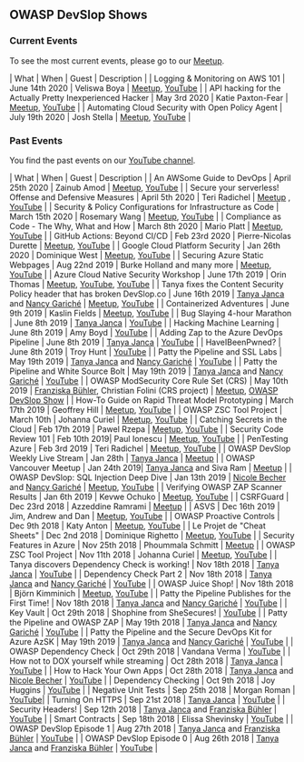 ## OWASP DevSlop Shows

### Current Events

To see the most current events, please go to our [Meetup](https://www.meetup.com/de-DE/OWASP-DevSlop-Project/events/).

| What                               | When              | Guest      | Description    |
| Logging & Monitoring on AWS 101 | June 14th 2020 | Veliswa Boya | [Meetup](https://www.meetup.com/de-DE/OWASP-DevSlop-Project/events/269306895/), [YouTube](https://www.youtube.com/watch?v=ylZXOfBT-UU) |
| API hacking for the Actually Pretty Inexperienced Hacker | May 3rd 2020 | Katie Paxton-Fear | [Meetup](https://www.meetup.com/de-DE/OWASP-DevSlop-Project/events/270041495/), [YouTube](https://www.youtube.com/watch?v=qqmyAxfGV9c) |
| Automating Cloud Security with Open Policy Agent | July 19th 2020 | Josh Stella | [Meetup](https://www.meetup.com/de-DE/OWASP-DevSlop-Project/events/270010615/), [YouTube](https://www.youtube.com/watch?v=wLDRtpmm0u8) |

### Past Events

You find the past events on our [YouTube channel](https://www.youtube.com/c/OWASP_DevSlop).

| What                               | When              | Guest      | Description    |
| An AWSome Guide to DevOps | April 25th 2020 | Zainub Amod | [Meetup](https://www.meetup.com/de-DE/OWASP-DevSlop-Project/events/269443721/), [YouTube](https://www.youtube.com/watch?v=k9WpRUVGRv0) |
| Secure your serverless! Offense and Defensive Measures | April 5th 2020 | Teri Radichel | [Meetup](https://www.meetup.com/de-DE/OWASP-DevSlop-Project/events/269553348/) , [YouTube](https://www.youtube.com/watch?v=d8NDmJR0jOU) |
| Security & Policy Configurations for Infrastructure as Code | March 15th 2020 | Rosemary Wang | [Meetup](https://www.meetup.com/de-DE/OWASP-DevSlop-Project/events/268639871/), [YouTube](https://www.youtube.com/watch?v=KOTXCIN0yE0) |
| Compliance as Code - The Why, What and How | March 8th 2020 | Mario Platt | [Meetup](https://www.meetup.com/de-DE/OWASP-DevSlop-Project/events/269034220/), [YouTube](https://www.youtube.com/watch?v=tmlfCc6Ml2k) |
| GitHub Actions: Beyond CI/CD | Feb 23rd 2020 | Pierre-Nicolas Durette | [Meetup](https://www.meetup.com/de-DE/OWASP-DevSlop-Project/events/268512973/), [YouTube](https://www.youtube.com/watch?v=rn7Z44W4Sic) |
| Google Cloud Platform Security | Jan 26th 2020 | Dominique West | [Meetup](https://www.meetup.com/de-DE/OWASP-DevSlop-Project/events/267911301/), [YouTube](https://www.youtube.com/watch?v=exzz7ar71I4) |
| Securing Azure Static Webpages | Aug 22nd 2019 | Burke Holland and many more | [Meetup](https://www.meetup.com/de-DE/OWASP-DevSlop-Project/events/264139805/), [YouTube](https://www.youtube.com/watch?v=-ZCaZkfl0tA) |
| Azure Cloud Native Security Workshop | June 17th 2019 | Orin Thomas | [Meetup](https://www.meetup.com/de-DE/OWASP-DevSlop-Project/events/262272931/), [YouTube](https://www.youtube.com/watch?v=lAEjBDoFZBY), [YouTube](https://www.youtube.com/watch?v=s3e4bk5ZAbQ) |
| Tanya fixes the Content Security Policy header that has broken DevSlop.co | June 16th 2019 | [Tanya Janca](team.md#tanya-janca) and [Nancy Gariché](team.md#nancy-gariché) | [Meetup](https://www.meetup.com/de-DE/OWASP-DevSlop-Project/events/262332338/), [YouTube](https://www.youtube.com/watch?v=NDBvraTd0dI) |
| Containerized Adventures | June 9th 2019 | Kaslin Fields | [Meetup](https://www.meetup.com/de-DE/OWASP-DevSlop-Project/events/261921796/), [YouTube](https://www.youtube.com/watch?v=LAInC38W-5g) |
| Bug Slaying 4-hour Marathon | June 8th 2019 | [Tanya Janca](team.md#tanya-janca) | [YouTube](https://www.youtube.com/watch?v=rH-LBhA62Fw) |
| Hacking Machine Learning | June 8th 2019 | Amy Boyd | [YouTube](https://www.youtube.com/watch?v=V1e8w3O81lw) |
| Adding Zap to the Azure DevOps Pipeline | June 8th 2019 | [Tanya Janca](team.md#tanya-janca) | [YouTube](https://www.youtube.com/watch?v=85MOf1C8n9Q) |
| HaveIBeenPwned? | June 8th 2019 | Troy Hunt | [YouTube](https://www.youtube.com/watch?v=V1e8w3O81lw) |
| Patty the Pipeline and SSL Labs | May 19th 2019 | [Tanya Janca](team.md#tanya-janca) and [Nancy Gariché](team.md#nancy-gariché) | [YouTube](https://www.youtube.com/watch?v=FsB8KtwRrCU) |
| Patty the Pipeline and White Source Bolt | May 19th 2019 | [Tanya Janca](team.md#tanya-janca) and [Nancy Gariché](team.md#nancy-gariché) | [YouTube](https://www.youtube.com/watch?v=DrE9eowYvOE) |
| OWASP ModSecurity Core Rule Set (CRS) | May 10th 2019 | [Franziska Bühler](team.md#franziska-bühler), Christian Folini (CRS project) | [Meetup](https://www.meetup.com/de-DE/OWASP-DevSlop-Project/events/260969734/), [OWASP DevSlop Show](https://www.youtube.com/watch?v=JA-o6Bm5pkk) |
| How-To Guide on Rapid Threat Model Prototyping | March 17th 2019 | Geoffrey Hill | [Meetup](https://www.meetup.com/de-DE/OWASP-DevSlop-Project/events/258884347/), [YouTube](https://www.youtube.com/watch?v=rAwxFw25x3E) |
| OWASP ZSC Tool Project | March 10th | Johanna Curiel | [Meetup](https://www.meetup.com/de-DE/OWASP-DevSlop-Project/events/gxqllqyzfbnb/), [YouTube](https://www.youtube.com/watch?v=2UTdpDMiixo) |
| Catching Secrets in the Cloud | Feb 17th 2019 | Pawel Rzepa | [Meetup](https://www.meetup.com/de-DE/OWASP-DevSlop-Project/events/gxqllqyzdbwb/), [YouTube](https://www.youtube.com/watch?v=ExIqjh_YCho) |
| Security Code Review 101 |  Feb 10th 2019| Paul Ionescu | [Meetup](https://www.meetup.com/de-DE/OWASP-DevSlop-Project/events/gxqllqyzdbnb/), [YouTube](https://www.youtube.com/watch?v=rAwxFw25x3E) |
| PenTesting Azure | Feb 3rd 2019 | Teri Radichel | [Meetup](https://www.meetup.com/de-DE/OWASP-DevSlop-Project/events/gxqllqyzdbfb/), [YouTube](https://www.youtube.com/watch?v=AX2CScWC4UA) |
| OWASP DevSlop Weekly Live Stream | Jan 28th | [Tanya Janca](team.md#tanya-janca) | [Meetup](https://www.meetup.com/de-DE/OWASP-DevSlop-Project/events/gxqllqyzcbkc/) |
| OWASP Vancouver Meetup | Jan 24th 2019| [Tanya Janca](team.md#tanya-janca) and Siva Ram | [Meetup](https://www.meetup.com/de-DE/OWASP-DevSlop-Project/events/258349961/) |
| OWASP DevSlop: SQL Injection Deep Dive | Jan 13th 2019 | [Nicole Becher](team.md#nicole-becher) and [Nancy Gariché](team.md#nancy-gariché) | [Meetup](https://www.meetup.com/de-DE/OWASP-DevSlop-Project/events/gxqllqyzcbrb/), [YouTube](https://www.youtube.com/watch?v=VJBV0kAau1w) |
| Verifying OWASP ZAP Scanner Results | Jan 6th 2019 | Kevwe Ochuko | [Meetup](https://www.meetup.com/de-DE/OWASP-DevSlop-Project/events/gxqllqyzcbjb/), [YouTube](https://www.youtube.com/watch?v=hSk8RH976gw) |
| CSRFGuard | Dec 23rd 2018 | Azzeddine Ramrami | [Meetup](https://www.meetup.com/de-DE/OWASP-DevSlop-Project/events/gxqllqyxqbfc/) |
| ASVS | Dec 16th 2019 | Jim, Andrew and Dan | [Meetup](https://www.meetup.com/de-DE/OWASP-DevSlop-Project/events/gxqllqyxqbvb/), [YouTube](https://www.youtube.com/watch?v=DS47KUzJkvc) |
| OWASP Proactive Controls | Dec 9th 2018 | Katy Anton | [Meetup](https://www.meetup.com/de-DE/OWASP-DevSlop-Project/events/gxqllqyxqbmb/), [YouTube](https://www.youtube.com/watch?v=Jdb3qweDc_Q) |
| Le Projet de "Cheat Sheets" | Dec 2nd 2018 | Dominique Righetto | [Meetup](https://www.meetup.com/de-DE/OWASP-DevSlop-Project/events/gxqllqyxqbdb/), [YouTube](https://www.youtube.com/watch?v=p8tQ9v7ddkg) |
| Security Features in Azure | Nov 25th 2018 | Phoummala Schmitt | [Meetup](https://www.meetup.com/de-DE/OWASP-DevSlop-Project/events/gxqllqyxpbhc/) |
| OWASP ZSC Tool Project | Nov 11th 2018 | Johanna Curiel | [Meetup](https://www.meetup.com/de-DE/OWASP-DevSlop-Project/events/gxqllqyxpbpb/), [YouTube](https://www.youtube.com/watch?v=4U7V5l37nuo) |
| Tanya discovers Dependency Check is working! | Nov 18th 2018 | [Tanya Janca](team.md#tanya-janca) | [YouTube](https://www.youtube.com/watch?v=q900qcI5lx4) |
| Dependency Check Part 2 | Nov 18th 2018 | [Tanya Janca](team.md#tanya-janca) and [Nancy Gariché](team.md#nancy-gariché) | [YouTube](https://www.youtube.com/watch?v=CcmaL6SVLOQ) |
| OWASP Juice Shop! | Nov 18th 2018 | Björn Kimminich | [Meetup](https://www.meetup.com/de-DE/OWASP-DevSlop-Project/events/gxqllqyxpbxb/), [YouTube](https://www.youtube.com/watch?v=KEYWRtGNDEc) |
| Patty the Pipeline Publishes for the First Time! | Nov 18th 2018 | [Tanya Janca](team.md#tanya-janca) and [Nancy Gariché](team.md#nancy-gariché) | [YouTube](https://www.youtube.com/watch?v=uOm7GaTVlso) |
| Key Vault | Oct 29th 2018 | Shophine from SheSecures! | [YouTube](https://www.youtube.com/watch?v=vs70ivcHoXw) |
| Patty the Pipeline and OWASP ZAP | May 19th 2018 | [Tanya Janca](team.md#tanya-janca) and [Nancy Gariché](team.md#nancy-gariché) | [YouTube](https://www.youtube.com/watch?v=atX45XcxnIc) |
| Patty the Pipeline and the Secure DevOps Kit for Azure AzSK | May 19th 2019 | [Tanya Janca](team.md#tanya-janca) and [Nancy Gariché](team.md#nancy-gariché) | [YouTube](https://www.youtube.com/watch?v=bt48dR5GTOk) |
| OWASP Dependency Check  | Oct 29th 2018 | Vandana Verma | [YouTube](https://www.youtube.com/watch?v=GWSDaMfAfJk) |
| How not to DOX yourself while streaming | Oct 28th 2018 | [Tanya Janca](team.md#tanya-janca)  | [YouTube](https://www.youtube.com/watch?v=xt0ZFuUB7DU) |
| How to Hack Your Own Apps | Oct 28th 2018 | [Tanya Janca](team.md#tanya-janca) and [Nicole Becher](team.md#nicole-becher) | [YouTube](https://www.youtube.com/watch?v=rejP_Ud5FfI) |
| Dependency Checking | Oct 9th 2018 | Joy Huggins | [YouTube](https://www.youtube.com/watch?v=o-IAIONYKaY) |
| Negative Unit Tests | Sep 25th 2018 | Morgan Roman | [YouTube](https://www.youtube.com/watch?v=TUiQfUSJZ4c)|
| Turning On HTTPS  | Sep 21st 2018 | [Tanya Janca](team.md#tanya-janca) | [YouTube](https://www.youtube.com/watch?v=6-mqK3jr6Jg) |
| Security Headers! | Sep 12th 2018 | [Tanya Janca](team.md#tanya-janca)  and [Franziska Bühler](team.md#franziska-bühler) | [YouTube](https://www.youtube.com/watch?v=-il28nDFgBg) |
| Smart Contracts | Sep 18th 2018 | Elissa Shevinsky | [YouTube](https://www.youtube.com/watch?v=MfE1Zbw9chI) |
| OWASP DevSlop Episode 1 | Aug 27th 2018 | [Tanya Janca](team.md#tanya-janca)  and [Franziska Bühler](team.md#franziska-bühler) | [YouTube](https://www.youtube.com/watch?v=eyKjg1gy06g) |
| OWASP DevSlop Episode 0 | Aug 26th 2018 | [Tanya Janca](team.md#tanya-janca)  and [Franziska Bühler](team.md#franziska-bühler) | [YouTube](https://www.youtube.com/watch?v=-BDgKFuV0SY) |
